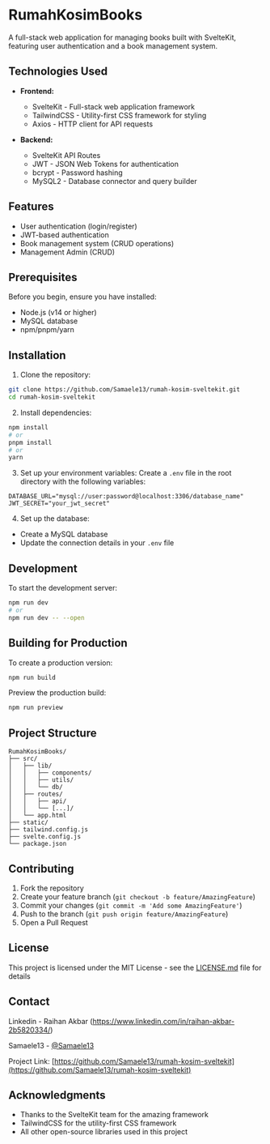 # RumahKosimBooks

A full-stack web application for managing books built with SvelteKit, featuring user authentication and a book management system.

## Technologies Used

- **Frontend:**

  - SvelteKit - Full-stack web application framework
  - TailwindCSS - Utility-first CSS framework for styling
  - Axios - HTTP client for API requests

- **Backend:**
  - SvelteKit API Routes
  - JWT - JSON Web Tokens for authentication
  - bcrypt - Password hashing
  - MySQL2 - Database connector and query builder

## Features

- User authentication (login/register)
- JWT-based authentication
- Book management system (CRUD operations)
- Management Admin (CRUD)

## Prerequisites

Before you begin, ensure you have installed:

- Node.js (v14 or higher)
- MySQL database
- npm/pnpm/yarn

## Installation

1. Clone the repository:

```bash
git clone https://github.com/Samaele13/rumah-kosim-sveltekit.git
cd rumah-kosim-sveltekit
```

2. Install dependencies:

```bash
npm install
# or
pnpm install
# or
yarn
```

3. Set up your environment variables:
   Create a `.env` file in the root directory with the following variables:

```env
DATABASE_URL="mysql://user:password@localhost:3306/database_name"
JWT_SECRET="your_jwt_secret"
```

4. Set up the database:

- Create a MySQL database
- Update the connection details in your `.env` file

## Development

To start the development server:

```bash
npm run dev
# or
npm run dev -- --open
```

## Building for Production

To create a production version:

```bash
npm run build
```

Preview the production build:

```bash
npm run preview
```

## Project Structure

```
RumahKosimBooks/
├── src/
│   ├── lib/
│   │   ├── components/
│   │   ├── utils/
│   │   └── db/
│   ├── routes/
│   │   ├── api/
│   │   └── [...]/
│   └── app.html
├── static/
├── tailwind.config.js
├── svelte.config.js
└── package.json
```

## Contributing

1. Fork the repository
2. Create your feature branch (`git checkout -b feature/AmazingFeature`)
3. Commit your changes (`git commit -m 'Add some AmazingFeature'`)
4. Push to the branch (`git push origin feature/AmazingFeature`)
5. Open a Pull Request

## License

This project is licensed under the MIT License - see the [LICENSE.md](LICENSE.md) file for details

## Contact

Linkedin - Raihan Akbar (https://www.linkedin.com/in/raihan-akbar-2b5820334/)

Samaele13 - [@Samaele13](https://github.com/Samaele13)

Project Link: [https://github.com/Samaele13/rumah-kosim-sveltekit](https://github.com/Samaele13/rumah-kosim-sveltekit)

## Acknowledgments

- Thanks to the SvelteKit team for the amazing framework
- TailwindCSS for the utility-first CSS framework
- All other open-source libraries used in this project
